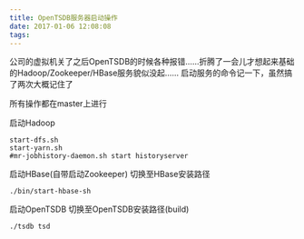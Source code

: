 ```yaml
---
title: OpenTSDB服务器启动操作
date: 2017-01-06 12:08:08
tags:
---
```

公司的虚拟机关了之后OpenTSDB的时候各种报错……折腾了一会儿才想起来基础的Hadoop/Zookeeper/HBase服务貌似没起……
启动服务的命令记一下，虽然搞了两次大概记住了
<!--more-->
所有操作都在master上进行

启动Hadoop
```batch
start-dfs.sh
start-yarn.sh
#mr-jobhistory-daemon.sh start historyserver
```
启动HBase(自带启动Zookeeper)
切换至HBase安装路径
```batch
./bin/start-hbase-sh
```

启动OpenTSDB
切换至OpenTSDB安装路径(build)
```batch
./tsdb tsd
```